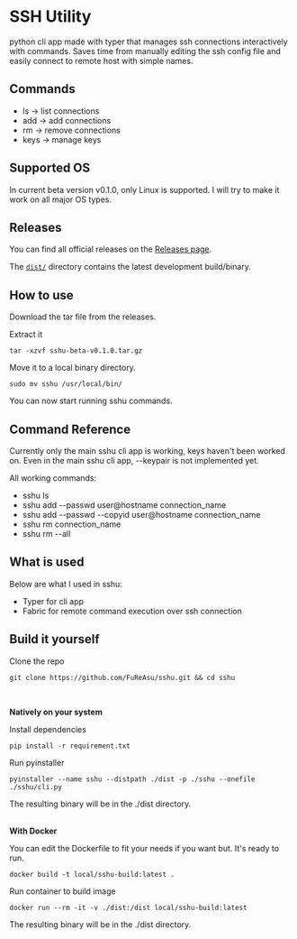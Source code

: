# SSH Utility

python cli app made with typer that manages ssh connections interactively with commands. Saves time from manually editing the ssh config file and easily connect to remote host with simple names.

## Commands

- ls -> list connections
- add -> add connections
- rm -> remove connections
- keys -> manage keys

## Supported OS

In current beta version v0.1.0, only Linux is supported. I will try to make it work on all major OS types.


## Releases

You can find all official releases on the [Releases page](../../releases).

The [`dist/`](./dist) directory contains the latest development build/binary.

## How to use

Download the tar file from the releases.

Extract it

```
tar -xzvf sshu-beta-v0.1.0.tar.gz
```

Move it to a local binary directory.

```
sudo mv sshu /usr/local/bin/
```
You can now start running sshu commands.

## Command Reference

Currently only the main sshu cli app is working, keys haven't been worked on.
Even in the main sshu cli app, --keypair is not implemented yet.

All working commands:

- sshu ls
- sshu add --passwd user@hostname connection_name
- sshu add --passwd --copyid user@hostname connection_name
- sshu rm connection_name
- sshu rm --all


## What is used

Below are what I used in sshu:

- Typer for cli app
- Fabric for remote command execution over ssh connection

## Build it yourself


Clone the repo 
``````
git clone https://github.com/FuReAsu/sshu.git && cd sshu
``````
<br/>

**Natively on your system**

Install dependencies

```
pip install -r requirement.txt
```

Run pyinstaller

```
pyinstaller --name sshu --distpath ./dist -p ./sshu --onefile ./sshu/cli.py 
```

The resulting binary will be in the ./dist directory.
<br/>
<br/>

**With Docker**

You can edit the Dockerfile to fit your needs if you want but. It's ready to run.

```
docker build -t local/sshu-build:latest .
```

Run container to build image

```
docker run --rm -it -v ./dist:/dist local/sshu-build:latest
```

The resulting binary will be in the ./dist directory.
